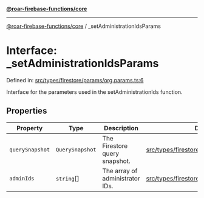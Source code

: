 [**@roar-firebase-functions/core**](../README.md)

---

[@roar-firebase-functions/core](../README.md) / \_setAdministrationIdsParams

# Interface: \_setAdministrationIdsParams

Defined in: [src/types/firestore/params/org.params.ts:6](src/src/types/firestore/params/org.params.ts#6)

Interface for the parameters used in the setAdministrationIds function.

## Properties

| Property                                   | Type            | Description                     | Defined in                                                                                     |
| ------------------------------------------ | --------------- | ------------------------------- | ---------------------------------------------------------------------------------------------- |
| <a id="querysnapshot"></a> `querySnapshot` | `QuerySnapshot` | The Firestore query snapshot.   | [src/types/firestore/params/org.params.ts:8](src/src/types/firestore/params/org.params.ts#8)   |
| <a id="adminids"></a> `adminIds`           | `string`[]      | The array of administrator IDs. | [src/types/firestore/params/org.params.ts:11](src/src/types/firestore/params/org.params.ts#11) |
